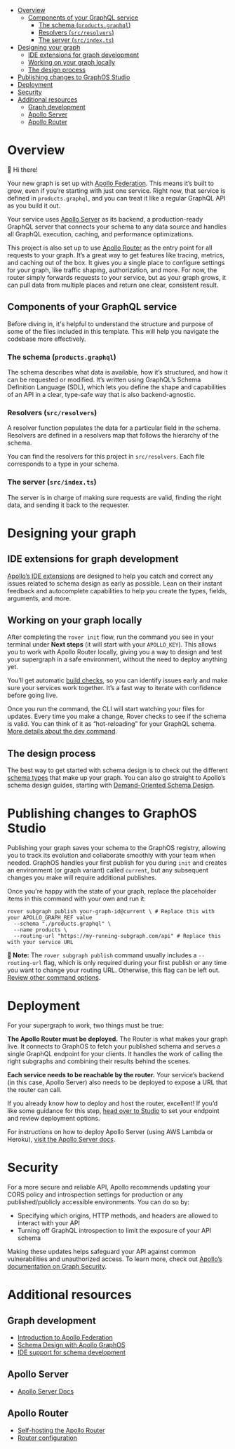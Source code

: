 
- [Overview](#overview)
  - [Components of your GraphQL service](#components-of-your-graphql-service)
    - [The schema (`products.graphql`)](#the-schema-productsgraphql)
    - [Resolvers (`src/resolvers`)](#resolvers-srcresolvers)
    - [The server (`src/index.ts`)](#the-server-srcindexts)
- [Designing your graph](#designing-your-graph)
  - [IDE extensions for graph development](#ide-extensions-for-graph-development)
  - [Working on your graph locally](#working-on-your-graph-locally)
  - [The design process](#the-design-process)
- [Publishing changes to GraphOS Studio](#publishing-changes-to-graphos-studio)
- [Deployment](#deployment)
- [Security](#security)
- [Additional resources](#additional-resources)
  - [Graph development](#graph-development)
  - [Apollo Server](#apollo-server)
  - [Apollo Router](#apollo-router)


# Overview

👋 Hi there!

Your new graph is set up with [Apollo Federation](https://www.apollographql.com/docs/graphos/schema-design/federated-schemas/federation). This means it’s built to grow, even if you’re starting with just one service. Right now, that service is defined in `products.graphql`, and you can treat it like a regular GraphQL API as you build it out.

Your service uses [Apollo Server](https://www.apollographql.com/docs/apollo-server) as its backend, a production-ready GraphQL server that connects your schema to any data source and handles all GraphQL execution, caching, and performance optimizations.

This project is also set up to use [Apollo Router](https://www.apollographql.com/docs/graphos/routing) as the entry point for all requests to your graph. It’s a great way to get features like tracing, metrics, and caching out of the box. It gives you a single place to configure settings for your graph, like traffic shaping, authorization, and more. For now, the router simply forwards requests to your service, but as your graph grows, it can pull data from multiple places and return one clear, consistent result.

## Components of your GraphQL service

Before diving in, it's helpful to understand the structure and purpose of some of the files included in this template. This will help you navigate the codebase more effectively.

### The schema (`products.graphql`)

The schema describes what data is available, how it’s structured, and how it can be requested or modified. It’s written using GraphQL’s Schema Definition Language (SDL), which lets you define the shape and capabilities of an API in a clear, type-safe way that is also backend-agnostic.

### Resolvers (`src/resolvers`)

A resolver function populates the data for a particular field in the schema. Resolvers are defined in a resolvers map that follows the hierarchy of the schema.

You can find the resolvers for this project in `src/resolvers`. Each file corresponds to a type in your schema.

### The server (`src/index.ts`)

The server is in charge of making sure requests are valid, finding the right data, and sending it back to the requester.


# Designing your graph

## IDE extensions for graph development

[Apollo’s IDE extensions](https://www.apollographql.com/docs/ide-support) are designed to help you catch and correct any issues related to schema design as early as possible. Lean on their instant feedback and autocomplete capabilities to help you create the types, fields, arguments, and more.

## Working on your graph locally

After completing the `rover init` flow, run the command you see in your terminal under **Next steps** (it will start with your `APOLLO_KEY`). This allows you to work with Apollo Router locally, giving you a way to design and test your supergraph in a safe environment, without the need to deploy anything yet.

You’ll get automatic [build checks](https://www.apollographql.com/docs/graphos/platform/schema-management/checks#build-checks-1), so you can identify issues early and make sure your services work together. It’s a fast way to iterate with confidence before going live.

Once you run the command, the CLI will start watching your files for updates. Every time you make a change, Rover checks to see if the schema is valid. You can think of it as “hot-reloading” for your GraphQL schema. [More details about the dev command](https://www.apollographql.com/docs/rover/commands/dev).

## The design process

The best way to get started with schema design is to check out the different [schema types](https://www.apollographql.com/docs/graphos/schema-design) that make up your graph. You can also go straight to Apollo’s schema design guides, starting with [Demand-Oriented Schema Design](https://www.apollographql.com/docs/graphos/schema-design/guides/demand-oriented-schema-design).

# Publishing changes to GraphOS Studio

Publishing your graph saves your schema to the GraphOS registry, allowing you to track its evolution and collaborate smoothly with your team when needed. GraphOS handles your first publish for you during `init` and creates an environment (or graph variant) called `current`, but any subsequent changes you make will require additional publishes.

Once you're happy with the state of your graph, replace the placeholder items in this command with your own and run it:

```
rover subgraph publish your-graph-id@current \ # Replace this with your APOLLO_GRAPH_REF value
  --schema "./products.graphql" \
  --name products \
  --routing-url "https://my-running-subgraph.com/api" # Replace this with your service URL
```

**📓 Note:** The `rover subgraph publish` command usually includes a `--routing-url` flag, which is only required during your first publish or any time you want to change your routing URL. Otherwise, this flag can be left out. [Review other command options](https://www.apollographql.com/docs/rover/commands/subgraphs#publishing-a-subgraph-schema-to-graphos).

# Deployment

For your supergraph to work, two things must be true:

**The Apollo Router must be deployed.** The Router is what makes your graph live. It connects to GraphOS to fetch your published schema and serves a single GraphQL endpoint for your clients. It handles the work of calling the right subgraphs and combining their results behind the scenes.

**Each service needs to be reachable by the router.** Your service’s backend (in this case, Apollo Server) also needs to be deployed to expose a URL that the router can call.

If you already know how to deploy and host the router, excellent! If you’d like some guidance for this step, [head over to Studio](https://studio.apollographql.com/) to set your endpoint and review deployment options.

For instructions on how to deploy Apollo Server (using AWS Lambda or Heroku), [visit the Apollo Server docs](https://www.apollographql.com/docs/apollo-server/deployment/lambda).

# Security

For a more secure and reliable API, Apollo recommends updating your CORS policy and introspection settings for production or any published/publicly accessible environments. You can do so by:

- Specifying which origins, HTTP methods, and headers are allowed to interact with your API
- Turning off GraphQL introspection to limit the exposure of your API schema

Making these updates helps safeguard your API against common vulnerabilities and unauthorized access. To learn more, check out [Apollo’s documentation on Graph Security](https://www.apollographql.com/docs/graphos/platform/security/overview).

# Additional resources

## Graph development
- [Introduction to Apollo Federation](https://www.apollographql.com/docs/graphos/schema-design/federated-schemas/federation)
- [Schema Design with Apollo GraphOS](https://www.apollographql.com/docs/graphos/schema-design)
- [IDE support for schema development](https://www.apollographql.com/docs/graphos/schema-design/ide-support)

## Apollo Server
- [Apollo Server Docs](https://www.apollographql.com/docs/apollo-server)

## Apollo Router
- [Self-hosting the Apollo Router](https://www.apollographql.com/docs/graphos/routing/self-hosted)
- [Router configuration](https://www.apollographql.com/docs/graphos/routing/configuration)
